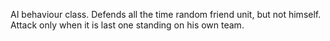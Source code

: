 AI behaviour class. Defends all the time random friend unit, but not himself. Attack only when it is last one standing on his own team.